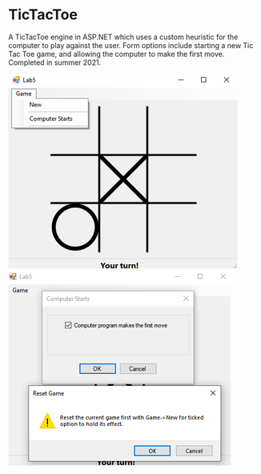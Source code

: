 # TicTacToe
A TicTacToe engine in ASP.NET which uses a custom heuristic for the computer to play against the user. Form options include starting a new Tic Tac Toe game, and allowing the computer to make the first move. Completed in summer 2021.

![This is an image](./yourturn.png)
![This is an image](./dialogs.png)
